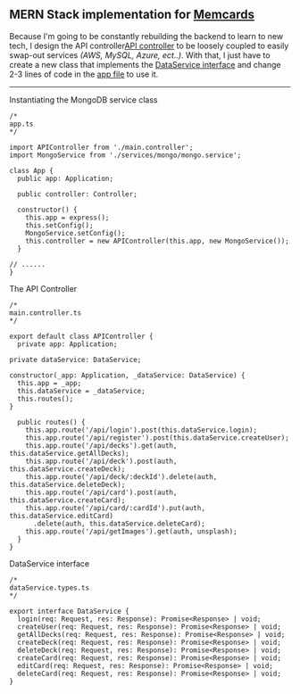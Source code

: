 ## MERN Stack implementation for [Memcards](../README.md)

Because I'm going to be constantly rebuilding the backend to learn to new tech, I design the API controller[API controller](./src/main.controller.ts) to be loosely coupled to easily swap-out services *(AWS, MySQL, Azure, ect..)*. With that, I just have to create a new class that implements the [DataService interface](./src/services/dataService.types.ts) and change 2-3 lines of code in the [app file](./src/app.ts) to use it.

---

Instantiating the MongoDB service class

    /*
    app.ts
    */

    import APIController from './main.controller';
    import MongoService from './services/mongo/mongo.service';

    class App {
      public app: Application;

      public controller: Controller;

      constructor() {
        this.app = express();
        this.setConfig();
        MongoService.setConfig();
        this.controller = new APIController(this.app, new MongoService());
      }

    // ...... 
    }



The API Controller

    /*
    main.controller.ts
    */

    export default class APIController {
      private app: Application;

    private dataService: DataService;

    constructor(_app: Application, _dataService: DataService) {
      this.app = _app;
      this.dataService = _dataService;
      this.routes();
    }

      public routes() {
        this.app.route('/api/login').post(this.dataService.login);
        this.app.route('/api/register').post(this.dataService.createUser);
        this.app.route('/api/decks').get(auth, this.dataService.getAllDecks);
        this.app.route('/api/deck').post(auth, this.dataService.createDeck);
        this.app.route('/api/deck/:deckId').delete(auth, this.dataService.deleteDeck);
        this.app.route('/api/card').post(auth, this.dataService.createCard);
        this.app.route('/api/card/:cardId').put(auth, this.dataService.editCard)
          .delete(auth, this.dataService.deleteCard);
        this.app.route('/api/getImages').get(auth, unsplash);
      }
    }


DataService interface

    /*
    dataService.types.ts
    */

    export interface DataService {
      login(req: Request, res: Response): Promise<Response> | void;
      createUser(req: Request, res: Response): Promise<Response> | void;
      getAllDecks(req: Request, res: Response): Promise<Response> | void;
      createDeck(req: Request, res: Response): Promise<Response> | void;
      deleteDeck(req: Request, res: Response): Promise<Response> | void;
      createCard(req: Request, res: Response): Promise<Response> | void;
      editCard(req: Request, res: Response): Promise<Response> | void;
      deleteCard(req: Request, res: Response): Promise<Response> | void;
    }
